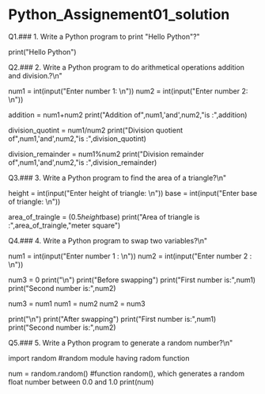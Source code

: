 # Python_Assignement01_solution
Q1.### 1. Write a Python program to print \"Hello Python\"?"

print("Hello Python")

Q2.### 2. Write a Python program to do arithmetical operations addition and division.?\n"

num1 = int(input("Enter number 1: \n"))
num2 = int(input("Enter number 2: \n"))

addition = num1+num2
print("Addition of",num1,'and',num2,"is :",addition)

division_quotint = num1/num2
print("Division quotient of",num1,'and',num2,"is :",division_quotint)

division_remainder = num1%num2
print("Division remainder of",num1,'and',num2,"is :",division_remainder)



Q3.### 3. Write a Python program to find the area of a triangle?\n"

height = int(input("Enter height of triangle: \n"))
base = int(input("Enter base of triangle: \n"))

area_of_traingle = (0.5*height*base)
print("Area of triangle is :",area_of_traingle,"meter square")



Q4.### 4. Write a Python program to swap two variables?\n"

num1 = int(input("Enter number 1 : \n"))
num2 = int(input("Enter number 2 : \n"))

num3 = 0
print("\n")
print("Before swapping")
print("First number is:",num1)
print("Second number is:",num2)

num3 = num1
num1 = num2
num2 = num3

print("\n")
print("After swapping")
print("First number is:",num1)
print("Second number is:",num2)



Q5.### 5. Write a Python program to generate a random number?\n"

import random #random module having radom function

num = random.random() #function random(), which generates a random float number between 0.0 and 1.0
print(num)
